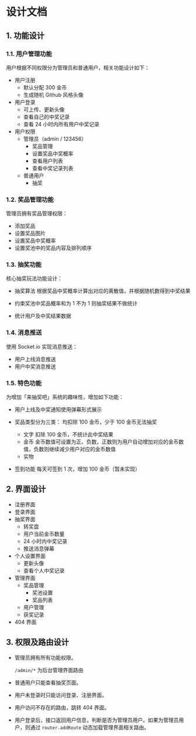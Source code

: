 # 设计文档

## 1. 功能设计

### 1.1. 用户管理功能

用户根据不同权限分为管理员和普通用户，相关功能设计如下：

- 用户注册
  - 默认分配 300 金币
  - 生成随机 Github 风格头像
- 用户登录
  - 可上传、更新头像
  - 查看自己的中奖记录
  - 查看 24 小时内所有用户中奖记录
- 用户权限
  - 管理员（admin / 123456）
    - 奖品管理
    - 设置奖品中奖概率
    - 查看用户列表
    - 查看中奖记录列表
  - 普通用户
    - 抽奖

### 1.2. 奖品管理功能

管理员拥有奖品管理权限：

- 添加奖品
- 设置奖品图片
- 设置奖品中奖概率
- 设置奖池中的奖品内容及排列顺序

### 1.3. 抽奖功能

核心抽奖玩法功能设计：

- 抽奖算法
  根据奖品中奖概率计算出对应的离散值，并根据随机数得到中奖结果

- 约束奖池中奖品概率和为 1
  不为 1 则抽奖结果不做统计

- 统计用户及中奖结果数据

### 1.4. 消息推送

使用 Socket.io 实现消息推送：

- 用户上线消息推送
- 用户中奖消息推送

### 1.5. 特色功能

为增加「来抽奖吧」系统的趣味性，增加如下功能：

- 用户上线及中奖通知使用弹幕形式展示
- 奖品类型分为三类：
  均扣除 100 金币，少于 100 金币无法抽奖

  - 文字
    扣除 100 金币，不统计此中奖结果
  - 金币
    金币数值可设置为正、负数，正数则为用户自动增加对应的金币数值，负数则继续减少用户对应的金币数值
  - 实物

- 签到功能
  每天可签到 1 次，增加 100 金币（暂未实现）

## 2. 界面设计

- 注册界面
- 登录界面
- 抽奖界面
  - 转奖盘
  - 用户当前金币数量
  - 24 小时内中奖记录
  - 推送消息弹幕
- 个人设置界面
  - 更新头像
  - 查看个人中奖记录
- 管理界面
  - 奖品管理
    - 奖池设置
    - 奖品列表
  - 用户管理
  - 获奖记录
- 404 界面

## 3. 权限及路由设计

- 管理员拥有所有功能权限。

  `/admin/*` 为后台管理界面路由

- 普通用户只能查看抽奖页面。

- 用户未登录时只能访问登录、注册界面。

- 用户访问不存在的路由，跳转 404 界面。

- 用户登录后，接口返回用户信息，判断是否为管理员用户。如果为管理员用户，则通过 `router.addRoute` 动态加载管理界面相关路由。
